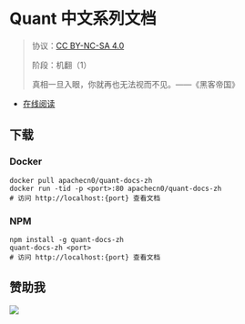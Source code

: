 <!--
    需要填充的占位符：
    
    README.md
    
        Quant 中文系列文档：文档中文名
        {nameEn}：文档英文名
        {urlEn}：文档原始链接
        quant-docs：域名前缀
        飞龙：负责人名称
        wizardforcel：负责人 Github 用户名
        562826179：负责人 QQ
        quant-docs-zh：ApacheCN 的 Github 仓库名称
        quant-docs-zh：DockerHub 仓库名称
        quant-docs-zh：PYPI 包名称
        quant-docs-zh：NPM 包名称
    
    CNAME
    
        quant-docs：域名前缀

    index.html
    
        Quant 中文系列文档：文档中文名
        #333：显示颜色
        quant-docs-zh：ApacheCN 的 Github 仓库名称

    asset/docsify-opendoccn-footer.js
    
        quant-docs-zh：ApacheCN 的 Github 仓库名称
-->

# Quant 中文系列文档

> 协议：[CC BY-NC-SA 4.0](http://creativecommons.org/licenses/by-nc-sa/4.0/)
> 
> 阶段：机翻（1）
> 
> 真相一旦入眼，你就再也无法视而不见。——《黑客帝国》

* [在线阅读](https://quant-docs.flygon.net)

## 下载

### Docker

```
docker pull apachecn0/quant-docs-zh
docker run -tid -p <port>:80 apachecn0/quant-docs-zh
# 访问 http://localhost:{port} 查看文档
```

### NPM

```
npm install -g quant-docs-zh
quant-docs-zh <port>
# 访问 http://localhost:{port} 查看文档
```

## 赞助我

![](https://img-blog.csdnimg.cn/20200112005920729.png)
